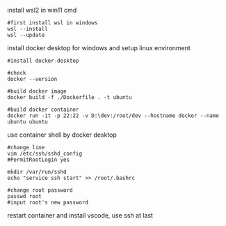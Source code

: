 install wsl2 in win11 cmd

```shell
#first install wsl in windows
wsl --install
wsl --update
```



install docker desktop for windows and setup linux environment

```shell
#install docker-desktop

#check
docker --version

#build docker image
docker build -f ./Dockerfile . -t ubuntu

#build docker container
docker run -it -p 22:22 -v D:\dev:/root/dev --hostname docker --name ubuntu ubuntu
```



use container shell by docker desktop

```shell
#change line
vim /etc/ssh/sshd_config
#PermitRootLogin yes

mkdir /var/run/sshd
echo "service ssh start" >> /root/.bashrc

#change root password
passwd root
#input root's new password
```



restart container and install vscode, use ssh at last